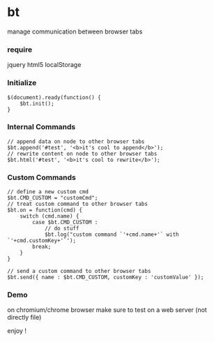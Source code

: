 # bt
manage communication between browser tabs

### require

  jquery html5 localStorage


### Initialize

    $(document).ready(function() {
        $bt.init();
    }

### Internal Commands

    // append data on node to other browser tabs
    $bt.append('#test', '<b>it's cool to append</b>');
    // rewrite content on node to other browser tabs
    $bt.html('#test', '<b>it's cool to rewrite</b>');

### Custom Commands

    // define a new custom cmd
    $bt.CMD_CUSTOM = "customCmd";
    // treat custom command to other browser tabs
    $bt.on = function(cmd) {
        switch (cmd.name) {
            case $bt.CMD_CUSTOM :
                // do stuff
                $bt.log("custom command `'+cmd.name+'` with `'+cmd.customKey+'`');
            break;
        }
    }

    // send a custom command to other browser tabs
    $bt.send({ name : $bt.CMD_CUSTOM, customKey : 'customValue' });


### Demo

on chromium/chrome browser make sure to test on a web server (not directly file)


enjoy !
